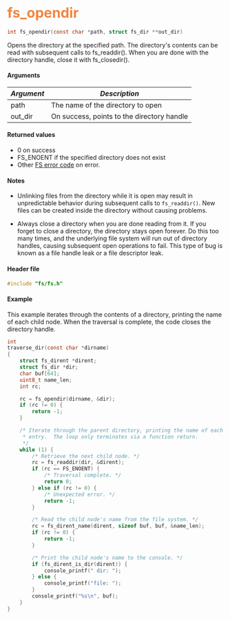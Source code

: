 ## <font color="#F2853F" style="font-size:24pt">fs\_opendir</font>

```c
int fs_opendir(const char *path, struct fs_dir **out_dir)
```

Opens the directory at the specified path.  The directory's contents can be read with subsequent calls to fs\_readdir().  When you are done with the directory handle, close it with fs\_closedir(). 

#### Arguments

| *Argument* | *Description* |
|-----------|-------------|
| path      | The name of the directory to open |
| out\_dir  | On success, points to the directory handle |


#### Returned values

* 0 on success
* FS\_ENOENT if the specified directory does not exist
* Other [FS error code](fs_return_codes.md) on error.

#### Notes 

* Unlinking files from the directory while it is open may result in unpredictable behavior during subsequent calls to `fs_readdir()`.  New files can be created inside the directory without causing problems.

* Always close a directory when you are done reading from it.  If you forget to close a directory, the directory stays open forever.  Do this too many times, and the underlying file system will run out of directory handles, causing subsequent open operations to fail.  This type of bug is known as a file handle leak or a file descriptor leak.

#### Header file

```c
#include "fs/fs.h"
```

#### Example

This example iterates through the contents of a directory, printing the name of each child node.  When the traversal is complete, the code closes the directory handle.

```c
int
traverse_dir(const char *dirname)
{
    struct fs_dirent *dirent;
    struct fs_dir *dir;
    char buf[64];
    uint8_t name_len;
    int rc;

    rc = fs_opendir(dirname, &dir);
    if (rc != 0) {
        return -1;
    }

    /* Iterate through the parent directory, printing the name of each child
     * entry.  The loop only terminates via a function return.
     */
    while (1) {
        /* Retrieve the next child node. */
        rc = fs_readdir(dir, &dirent); 
        if (rc == FS_ENOENT) {
            /* Traversal complete. */
            return 0;
        } else if (rc != 0) {
            /* Unexpected error. */
            return -1;
        }

        /* Read the child node's name from the file system. */
        rc = fs_dirent_name(dirent, sizeof buf, buf, &name_len);
        if (rc != 0) {
            return -1;
        }

        /* Print the child node's name to the console. */
        if (fs_dirent_is_dir(dirent)) {
            console_printf(" dir: ");
        } else {
            console_printf("file: ");
        }
        console_printf("%s\n", buf);
    }
}
```
